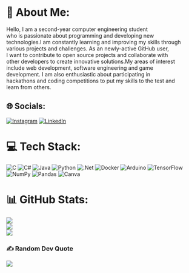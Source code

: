 # 💫 About Me:
Hello, I am a second-year computer engineering student <br>who is passionate about programming and developing new <br>technologies.I am constantly learning and improving my skills through<br> various projects and challenges. As an newly-active GitHub user,<br> I want to contribute to open source projects and collaborate with <br>other developers to create innovative solutions.My areas of interest<br> include web development, software engineering and game <br>development. I am also enthusiastic about participating in <br>hackathons and coding competitions to put my skills to the test and <br>learn from others. 


## 🌐 Socials:
[![Instagram](https://img.shields.io/badge/Instagram-%23E4405F.svg?logo=Instagram&logoColor=white)](https://instagram.com/@davutcankosemen) [![LinkedIn](https://img.shields.io/badge/LinkedIn-%230077B5.svg?logo=linkedin&logoColor=white)](linkedin.com/in/davutcan-kösemen-784642224) 

# 💻 Tech Stack:
![C](https://img.shields.io/badge/c-%2300599C.svg?style=for-the-badge&logo=c&logoColor=white) ![C#](https://img.shields.io/badge/c%23-%23239120.svg?style=for-the-badge&logo=c-sharp&logoColor=white) ![Java](https://img.shields.io/badge/java-%23ED8B00.svg?style=for-the-badge&logo=java&logoColor=white) ![Python](https://img.shields.io/badge/python-3670A0?style=for-the-badge&logo=python&logoColor=ffdd54) ![.Net](https://img.shields.io/badge/.NET-5C2D91?style=for-the-badge&logo=.net&logoColor=white) ![Docker](https://img.shields.io/badge/docker-%230db7ed.svg?style=for-the-badge&logo=docker&logoColor=white) ![Arduino](https://img.shields.io/badge/-Arduino-00979D?style=for-the-badge&logo=Arduino&logoColor=white) ![TensorFlow](https://img.shields.io/badge/TensorFlow-%23FF6F00.svg?style=for-the-badge&logo=TensorFlow&logoColor=white) ![NumPy](https://img.shields.io/badge/numpy-%23013243.svg?style=for-the-badge&logo=numpy&logoColor=white) ![Pandas](https://img.shields.io/badge/pandas-%23150458.svg?style=for-the-badge&logo=pandas&logoColor=white) ![Canva](https://img.shields.io/badge/Canva-%2300C4CC.svg?style=for-the-badge&logo=Canva&logoColor=white)
# 📊 GitHub Stats:
![](https://github-readme-stats.vercel.app/api?username=DavutcanJ&theme=dark&hide_border=false&include_all_commits=false&count_private=false)<br/>
![](https://github-readme-streak-stats.herokuapp.com/?user=DavutcanJ&theme=dark&hide_border=false)<br/>
![](https://github-readme-stats.vercel.app/api/top-langs/?username=DavutcanJ&theme=dark&hide_border=false&include_all_commits=false&count_private=false&layout=compact)

### ✍️ Random Dev Quote
![](https://quotes-github-readme.vercel.app/api?type=horizontal&theme=radical)

<!-- Proudly created with GPRM ( https://gprm.itsvg.in ) -->
